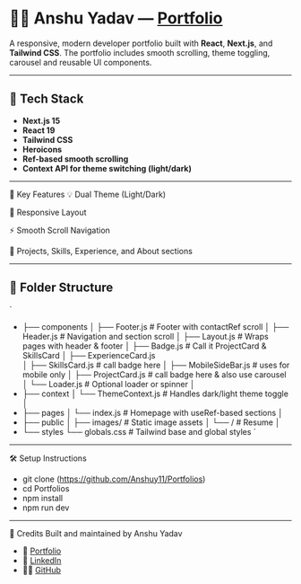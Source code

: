 # 🧑‍💻 Anshu Yadav — [Portfolio](https://portfolios-dusky.vercel.app/)

A responsive, modern developer portfolio built with **React**, **Next.js**, and **Tailwind CSS**. The portfolio includes smooth scrolling, theme toggling, carousel and reusable UI components.

---

## 🚀 Tech Stack

- **Next.js 15**
- **React 19**
- **Tailwind CSS**
- **Heroicons**
- **Ref-based smooth scrolling**
- **Context API for theme switching (light/dark)**

---
📌 Key Features
💡 Dual Theme (Light/Dark)

📱 Responsive Layout

⚡ Smooth Scroll Navigation

💼 Projects, Skills, Experience, and About sections

---
## 📁 Folder Structure

`
- ├── components
  │ ├── Footer.js # Footer with contactRef scroll
  │ ├── Header.js # Navigation and section scroll
  │ ├── Layout.js # Wraps pages with header & footer
  │ ├── Badge.js # Call it ProjectCard  & SkillsCard
  │ ├── ExperienceCard.js   
  │ ├── SkillsCard.js # call badge here
  │ ├── MobileSideBar.js # uses for mobile only
  │ ├── ProjectCard.js # call badge here & also use carousel
  │ └── Loader.js # Optional loader or spinner
  │
- ├── context
  │ └── ThemeContext.js # Handles dark/light theme toggle
  │
- ├── pages
  │ └── index.js # Homepage with useRef-based sections
  │
- ├── public
  │ ├──  images/ # Static image assets
  │ └── / # Resume
  │
- └── styles
  └── globals.css # Tailwind base and global styles
`
---


🛠 Setup Instructions
- git clone (https://github.com/Anshuy11/Portfolios)
- cd Portfolios
- npm install
- npm run dev
---

🙌 Credits
Built and maintained by Anshu Yadav
- 🔗 [Portfolio](https://portfolios-dusky.vercel.app/)
- 💼 [LinkedIn](https://www.linkedin.com/in/anshu-yadav-62444a1a0/)
- 🧑‍💻 [GitHub](https://github.com/Anshuy11)




